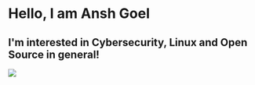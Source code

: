 # Hello, I am Ansh Goel
## I'm interested in Cybersecurity, Linux and Open Source in general!
![](https://komarev.com/ghpvc/?username=ATamblingPoder)
